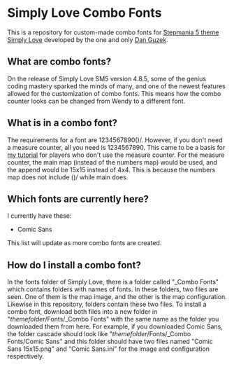 # Simply Love Combo Fonts
This is a repository for custom-made combo fonts for [Stepmania 5 theme Simply Love](https://github.com/dguzek/Simply-Love-SM5) developed by the one and only [Dan Guzek](https://github.com/dguzek).

## What are combo fonts?
On the release of Simply Love SM5 version 4.8.5, some of the genius coding mastery sparked the minds of many, and one of the newest features allowed for the customization of combo fonts. This means how the combo counter looks can be changed from Wendy to a different font.

## What is in a combo font?
The requirements for a font are 1234567890()/. However, if you don't need a measure counter, all you need is 1234567890. This came to be a basis for [my tutorial](https://www.youtube.com/watch?v=0EcDscIRPzM) for players who don't use the measure counter. For the measure counter, the main map (instead of the numbers map) would be used, and the append would be 15x15 instead of 4x4. This is because the numbers map does not include ()/ while main does.

## Which fonts are currently here?
I currently have these:
* Comic Sans

This list will update as more combo fonts are created.

## How do I install a combo font?
In the fonts folder of Simply Love, there is a folder called "_Combo Fonts" which contains folders with names of fonts. In these folders, two files are seen. One of them is the map image, and the other is the map configuration. Likewise in this repository, folders contain these two files. To install a combo font, download both files into a new folder in "*themefolder*/Fonts/_Combo Fonts" with the same name as the folder you downloaded them from here. For example, if you downloaded Comic Sans, the folder cascade should look like "*themefolder*/Fonts/_Combo Fonts/Comic Sans" and this folder should have two files named "Comic Sans 15x15.png" and "Comic Sans.ini" for the image and configuration respectively.
